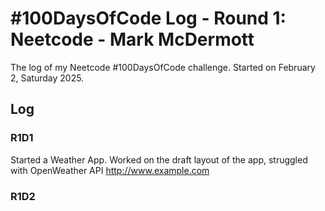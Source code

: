 # #100DaysOfCode Log - Round 1: Neetcode - Mark McDermott

The log of my Neetcode #100DaysOfCode challenge. Started on February 2, Saturday 2025.

## Log

### R1D1 
Started a Weather App. Worked on the draft layout of the app, struggled with OpenWeather API http://www.example.com

### R1D2

